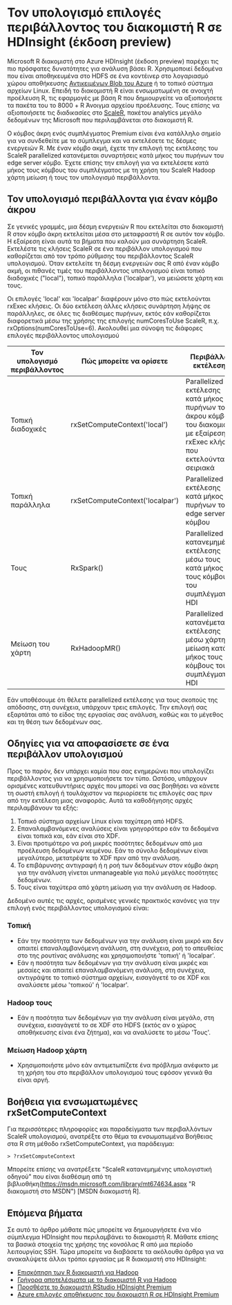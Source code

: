 <properties
   pageTitle="Τον υπολογισμό επιλογές περιβάλλοντος του διακομιστή R σε HDInsight (έκδοση preview) | Microsoft Azure"
   description="Μάθετε περισσότερα σχετικά με τις επιλογές περιβάλλοντος διαφορετικό υπολογισμού διαθέσιμη σε χρήστες με το διακομιστή R στην HDInsight (έκδοση preview)"
   services="HDInsight"
   documentationCenter=""
   authors="jeffstokes72"
   manager="jhubbard"
   editor="cgronlun"
/>

<tags
   ms.service="HDInsight"
   ms.devlang="R"
   ms.topic="article"
   ms.tgt_pltfrm="na"
   ms.workload="data-services"
   ms.date="10/18/2016"
   ms.author="jeffstok"
/>

# <a name="compute-context-options-for-r-server-on-hdinsight-preview"></a>Τον υπολογισμό επιλογές περιβάλλοντος του διακομιστή R σε HDInsight (έκδοση preview)

Microsoft R διακομιστή στο Azure HDInsight (έκδοση preview) παρέχει τις πιο πρόσφατες δυνατότητες για ανάλυση βάσει R. Χρησιμοποιεί δεδομένα που είναι αποθηκευμένα στο HDFS σε ένα κοντέινερ στο λογαριασμό χώρου αποθήκευσης [Αντικειμένων Blob του Azure](../storage/storage-introduction.md "χώρος αποθήκευσης αντικειμένων Blob του Azure") ή το τοπικό σύστημα αρχείων Linux. Επειδή το διακομιστή R είναι ενσωματωμένη σε ανοιχτή προέλευση R, τις εφαρμογές με βάση R που δημιουργείτε να αξιοποιήσετε τα πακέτα του το 8000 + R Άνοιγμα αρχείου προέλευσης. Τους επίσης να αξιοποιήσετε τις διαδικασίες στο [ScaleR](http://www.revolutionanalytics.com/revolution-r-enterprise-scaler "ScaleR Analytics επανάσταση"), πακέτου analytics μεγάλο δεδομένων της Microsoft που περιλαμβάνεται στο διακομιστή R.  

Ο κόμβος άκρη ενός συμπλέγματος Premium είναι ένα κατάλληλο σημείο για να συνδεθείτε με το σύμπλεγμα και να εκτελέσετε τις δέσμες ενεργειών R. Με έναν κόμβο ακμή, έχετε την επιλογή της εκτέλεσης του ScaleR parallelized κατανέμεται συναρτήσεις κατά μήκος του πυρήνων του edge server κόμβο. Έχετε επίσης την επιλογή για να εκτελέσετε κατά μήκος τους κόμβους του συμπλέγματος με τη χρήση του ScaleR Hadoop χάρτη μείωση ή τους τον υπολογισμό περιβάλλοντα.

## <a name="compute-contexts-for-an-edge-node"></a>Τον υπολογισμό περιβάλλοντα για έναν κόμβο άκρου

Σε γενικές γραμμές, μια δέσμη ενεργειών R που εκτελείται στο διακομιστή R στον κόμβο άκρη εκτελείται μέσα στο μεταφραστή R σε αυτόν τον κόμβο. Η εξαίρεση είναι αυτά τα βήματα που καλούν μια συνάρτηση ScaleR. Εκτελέστε τις κλήσεις ScaleR σε ένα περιβάλλον υπολογισμού που καθορίζεται από τον τρόπο ρύθμισης του περιβάλλοντος ScaleR υπολογισμού.  Όταν εκτελείτε τη δέσμη ενεργειών σας R από έναν κόμβο ακμή, οι πιθανές τιμές του περιβάλλοντος υπολογισμού είναι τοπικό διαδοχικές ("local"), τοπικό παράλληλα ('localpar'), να μειώσετε χάρτη και τους.

Οι επιλογές 'local' και 'localpar' διαφέρουν μόνο στο πώς εκτελούνται rxExec κλήσεις. Οι δύο εκτέλεση άλλες κλήσεις συνάρτηση λήψης σε παράλληλες, σε όλες τις διαθέσιμες πυρήνων, εκτός εάν καθορίζεται διαφορετικά μέσω της χρήσης της επιλογής numCoresToUse ScaleR, π.χ. rxOptions(numCoresToUse=6). Ακολουθεί μια σύνοψη τις διάφορες επιλογές περιβάλλοντος υπολογισμού

| Τον υπολογισμό περιβάλλοντος  | Πώς μπορείτε να ορίσετε                      | Περιβάλλον εκτέλεσης                                                                     |
|------------------|---------------------------------|---------------------------------------------------------------------------------------|
| Τοπική διαδοχικές | rxSetComputeContext('local')    | Parallelized εκτέλεσης κατά μήκος του πυρήνων του άκρου κόμβο του διακομιστή, με εξαίρεση rxExec κλήσεις που εκτελούνται σειριακά |
| Τοπική παράλληλα   | rxSetComputeContext('localpar') | Parallelized εκτέλεσης κατά μήκος του πυρήνων του edge server κόμβου                                 |
| Τους            | RxSpark()                       | Parallelized κατανεμημένες εκτέλεσης μέσω τους κατά μήκος τους κόμβους του συμπλέγματος HDI      |
| Μείωση του χάρτη       | RxHadoopMR()                    | Parallelized κατανέμεται εκτέλεσης μέσω χάρτη μείωση κατά μήκος τους κόμβους του συμπλέγματος HDI |


Εάν υποθέσουμε ότι θέλετε parallelized εκτέλεσης για τους σκοπούς της απόδοσης, στη συνέχεια, υπάρχουν τρεις επιλογές. Την επιλογή σας εξαρτάται από το είδος της εργασίας σας ανάλυση, καθώς και το μέγεθος και τη θέση των δεδομένων σας.

## <a name="guidelines-for-deciding-on-a-compute-context"></a>Οδηγίες για να αποφασίσετε σε ένα περιβάλλον υπολογισμού

Προς το παρόν, δεν υπάρχει καμία που σας ενημερώνει που υπολογίζει περιβάλλοντος για να χρησιμοποιήσετε τον τύπο. Ωστόσο, υπάρχουν ορισμένες κατευθυντήριες αρχές που μπορεί να σας βοηθήσει να κάνετε τη σωστή επιλογή ή τουλάχιστον να περιορίσετε τις επιλογές σας πριν από την εκτέλεση μιας αναφοράς. Αυτά τα καθοδήγησης αρχές περιλαμβάνουν τα εξής:

1.  Τοπικό σύστημα αρχείων Linux είναι ταχύτερη από HDFS.
2.  Επαναλαμβανόμενες αναλύσεις είναι γρηγορότερο εάν τα δεδομένα είναι τοπικά και, εάν είναι στο XDF.
3.  Είναι προτιμότερο να ροή μικρές ποσότητες δεδομένων από μια προέλευση δεδομένων κειμένου. Εάν το σύνολο δεδομένων είναι μεγαλύτερο, μετατρέψτε το XDF πριν από την ανάλυση.
4.  Το επιβάρυνσης αντιγραφή ή η ροή των δεδομένων στον κόμβο άκρη για την ανάλυση γίνεται unmanageable για πολύ μεγάλες ποσότητες δεδομένων.
5.  Τους είναι ταχύτερα από χάρτη μείωση για την ανάλυση σε Hadoop.

Δεδομένο αυτές τις αρχές, ορισμένες γενικές πρακτικός κανόνες για την επιλογή ενός περιβάλλοντος υπολογισμού είναι:

### <a name="local"></a>Τοπική

- Εάν την ποσότητα των δεδομένων για την ανάλυση είναι μικρό και δεν απαιτεί επαναλαμβανόμενη ανάλυση, στη συνέχεια, ροή το απευθείας στο της ρουτίνας ανάλυσης και χρησιμοποιήστε 'τοπική' ή 'localpar'.
- Εάν η ποσότητα των δεδομένων για την ανάλυση είναι μικρές και μεσαίες και απαιτεί επαναλαμβανόμενη ανάλυση, στη συνέχεια, αντιγράψτε το τοπικό σύστημα αρχείων, εισαγάγετέ το σε XDF και αναλύσετε μέσω 'τοπικού' ή 'localpar'.

### <a name="hadoop-spark"></a>Hadoop τους

- Εάν η ποσότητα των δεδομένων για την ανάλυση είναι μεγάλο, στη συνέχεια, εισαγάγετέ το σε XDF στο HDFS (εκτός αν ο χώρος αποθήκευσης είναι ένα ζήτημα), και να αναλύσετε το μέσω 'Τους'.

### <a name="hadoop-map-reduce"></a>Μείωση Hadoop χάρτη

- Χρησιμοποιήστε μόνο εάν αντιμετωπίζετε ένα πρόβλημα ανέφικτο με τη χρήση του στο περιβάλλον υπολογισμού τους εφόσον γενικά θα είναι αργή.  

## <a name="inline-help-on-rxsetcomputecontext"></a>Βοήθεια για ενσωματωμένες rxSetComputeContext

Για περισσότερες πληροφορίες και παραδείγματα των περιβαλλόντων ScaleR υπολογισμού, ανατρέξτε στο θέμα τα ενσωματωμένα Βοήθειας στα R στη μέθοδο rxSetComputeContext, για παράδειγμα:

    > ?rxSetComputeContext

Μπορείτε επίσης να ανατρέξετε "ScaleR κατανεμημένης υπολογιστική οδηγού" που είναι διαθέσιμη από τη βιβλιοθήκη(https://msdn.microsoft.com/library/mt674634.aspx "R διακομιστή στο MSDN") [MSDN διακομιστή R].


## <a name="next-steps"></a>Επόμενα βήματα

Σε αυτό το άρθρο μάθατε πώς μπορείτε να δημιουργήσετε ένα νέο σύμπλεγμα HDInsight που περιλαμβάνει το διακομιστή R. Μάθατε επίσης τα βασικά στοιχεία της χρήσης της κονσόλας R από μια περίοδο λειτουργίας SSH. Τώρα μπορείτε να διαβάσετε τα ακόλουθα άρθρα για να ανακαλύψετε άλλοι τρόποι εργασίας με R διακομιστή στο HDInsight:

- [Επισκόπηση των R διακομιστή για Hadoop](hdinsight-hadoop-r-server-overview.md)
- [Γρήγορα αποτελέσματα με το διακομιστή R για Hadoop](hdinsight-hadoop-r-server-get-started.md)
- [Προσθέστε το διακομιστή RStudio HDInsight Premium](hdinsight-hadoop-r-server-install-r-studio.md)
- [Azure επιλογές αποθήκευσης του διακομιστή R σε HDInsight Premium](hdinsight-hadoop-r-server-storage.md)
